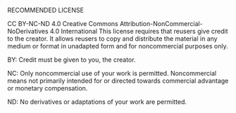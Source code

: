 RECOMMENDED LICENSE




CC BY-NC-ND 4.0
Creative Commons Attribution-NonCommercial-NoDerivatives 4.0 International
This license requires that reusers give credit to the creator. It allows reusers to copy and distribute the material in any medium or format in unadapted form and for noncommercial purposes only.


BY: Credit must be given to you, the creator.

NC: Only noncommercial use of your work is permitted.
Noncommercial means not primarily intended for or directed towards commercial advantage or monetary compensation.

ND: No derivatives or adaptations of your work are permitted.
